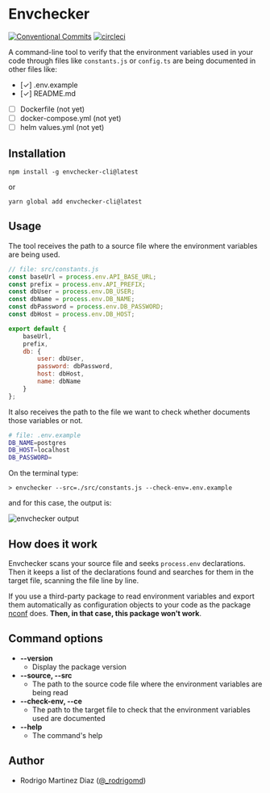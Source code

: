 # Envchecker  
[![Conventional Commits](https://img.shields.io/badge/Conventional%20Commits-1.0.0-%23FE5196?logo=conventionalcommits&logoColor=white)](https://conventionalcommits.org)
[![circleci](https://circleci.com/gh/rodrigo-md/envchecker-cli/tree/main.svg?style=shield)](<LINK>)


A command-line tool to verify that the environment variables used in your code through files like `constants.js` or `config.ts` are being documented in other files like:
- [✓] .env.example
- [✓] README.md
- [ ] Dockerfile (not yet)
- [ ] docker-compose.yml (not yet)
- [ ] helm values.yml (not yet)

## Installation

`npm install -g envchecker-cli@latest`

or

`yarn global add envchecker-cli@latest`

## Usage

The tool receives the path to a source file where the environment variables are being used.

```javascript
// file: src/constants.js
const baseUrl = process.env.API_BASE_URL;
const prefix = process.env.API_PREFIX;
const dbUser = process.env.DB_USER;
const dbName = process.env.DB_NAME;
const dbPassword = process.env.DB_PASSWORD;
const dbHost = process.env.DB_HOST;

export default {
    baseUrl,
    prefix,
    db: {
        user: dbUser,
        password: dbPassword,
        host: dbHost,
        name: dbName
    }
};
```

It also receives the path to the file we want to check whether documents those variables or not.

```bash
# file: .env.example
DB_NAME=postgres
DB_HOST=localhost
DB_PASSWORD=
```

On the terminal type:

`> envchecker --src=./src/constants.js --check-env=.env.example`

and for this case, the output is:

![envchecker output](https://user-images.githubusercontent.com/5626113/195949439-725a17ff-0734-45ca-9164-b8f1d6ffc8b6.png)

## How does it work

Envchecker scans your source file and seeks `process.env` declarations. Then it keeps a list of the declarations found and searches for them in the target file, scanning the file line by line.

If you use a third-party package to read environment variables and export them automatically as configuration objects to your code as the package [nconf](https://github.com/indexzero/nconf) does. **Then, in that case, this package won't work**.

## Command options

* **--version**
    * Display the package version
* **--source, --src**
    * The path to the source code file where the environment variables are being read
* **--check-env, --ce**
    * The path to the target file to check that the environment variables used are documented
* **--help**
    * The command's help


## Author

* Rodrigo Martinez Diaz ([@_rodrigomd](https://twitter.com/_rodrigomd))


